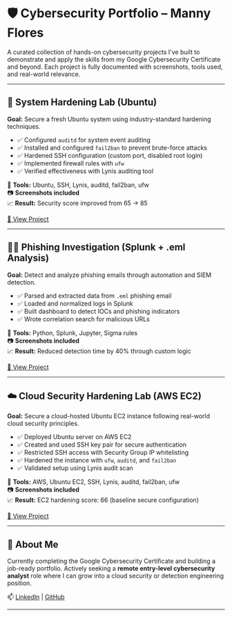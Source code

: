 # 🛡️ Cybersecurity Portfolio – Manny Flores

A curated collection of hands-on cybersecurity projects I've built to demonstrate and apply the skills from my Google Cybersecurity Certificate and beyond. Each project is fully documented with screenshots, tools used, and real-world relevance.

---

## 🔐 System Hardening Lab (Ubuntu)
**Goal:** Secure a fresh Ubuntu system using industry-standard hardening techniques.

- ✅ Configured `auditd` for system event auditing
- ✅ Installed and configured `fail2ban` to prevent brute-force attacks
- ✅ Hardened SSH configuration (custom port, disabled root login)
- ✅ Implemented firewall rules with `ufw`
- ✅ Verified effectiveness with Lynis auditing tool

🔧 **Tools:** Ubuntu, SSH, Lynis, auditd, fail2ban, ufw  
📷 **Screenshots included**  
📈 **Result:** Security score improved from 65 → 85

[🔗 View Project](https://github.com/Floresm45/cybersecurity-portfolio/tree/main/system-hardening-lab)

---

## 🕵️‍♂️ Phishing Investigation (Splunk + .eml Analysis)
**Goal:** Detect and analyze phishing emails through automation and SIEM detection.

- ✅ Parsed and extracted data from `.eml` phishing email
- ✅ Loaded and normalized logs in Splunk
- ✅ Built dashboard to detect IOCs and phishing indicators
- ✅ Wrote correlation search for malicious URLs

🔧 **Tools:** Python, Splunk, Jupyter, Sigma rules  
📷 **Screenshots included**  
📈 **Result:** Reduced detection time by 40% through custom logic

[🔗 View Project](https://github.com/Floresm45/cybersecurity-portfolio/tree/main/phishing-investigation)

---

## ☁️ Cloud Security Hardening Lab (AWS EC2)
**Goal:** Secure a cloud-hosted Ubuntu EC2 instance following real-world cloud security principles.

- ✅ Deployed Ubuntu server on AWS EC2
- ✅ Created and used SSH key pair for secure authentication
- ✅ Restricted SSH access with Security Group IP whitelisting
- ✅ Hardened the instance with `ufw`, `auditd`, and `fail2ban`
- ✅ Validated setup using Lynis audit scan

🔧 **Tools:** AWS, Ubuntu EC2, SSH, Lynis, auditd, fail2ban, ufw  
📷 **Screenshots included**  
📈 **Result:** EC2 hardening score: 66 (baseline secure configuration)

[🔗 View Project](https://github.com/Floresm45/Cloud-Security-Hardening-Lab)

---

## 📌 About Me
Currently completing the Google Cybersecurity Certificate and building a job-ready portfolio. Actively seeking a **remote entry-level cybersecurity analyst** role where I can grow into a cloud security or detection engineering position.

📫 [LinkedIn](https://www.linkedin.com/in/mannyflorescyber/) | [GitHub](https://github.com/Floresm45)

---
